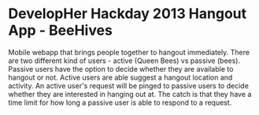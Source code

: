 DevelopHer Hackday 2013 Hangout App - BeeHives
==============================================
Mobile webapp that brings people together to hangout immediately. There are two different kind of users - active (Queen Bees) vs passive (bees). Passive users have the option to decide whether they are available to hangout or not. Active users are able suggest a hangout location and activity. An active user's request will be pinged to passive users to decide whether they are interested in hanging out at. The catch is that they have a time limit for how long a passive user is able to respond to a request. 
